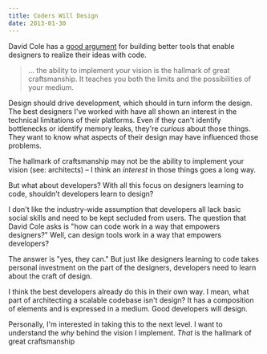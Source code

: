 ```yaml
---
title: Coders Will Design
date: 2013-01-30
---
```


David Cole has a [good argument](https://medium.com/design-startups/6c423fc5ccef) for building better tools that enable designers to realize their ideas with code.

> ... the ability to implement your vision is the hallmark of great craftsmanship. It teaches you both the limits and the possibilities of your medium.

Design should drive development, which should in turn inform the design. The best designers I've worked with have all shown an interest in the technical limitations of their platforms. Even if they can't identify bottlenecks or identify memory leaks, they're _curious_ about those things. They want to know what aspects of their design may have influenced those problems.

The hallmark of craftsmanship may not be the ability to implement your vision (see: architects) – I think an _interest_ in those things goes a long way.

But what about developers? With all this focus on designers learning to code, shouldn't developers learn to design?

I don't like the industry-wide assumption that developers all lack basic social skills and need to be kept secluded from users. The question that David Cole asks is "how can code work in a way that empowers designers?" Well, can design tools work in a way that empowers developers?

The answer is "yes, they can." But just like designers learning to code takes personal investment on the part of the designers, developers need to learn about the craft of design.

I think the best developers already do this in their own way. I mean, what part of architecting a scalable codebase isn't design? It has a composition of elements and is expressed in a medium. Good developers will design.

Personally, I'm interested in taking this to the next level. I want to understand the _why_ behind the vision I implement. _That_ is the hallmark of great craftsmanship
